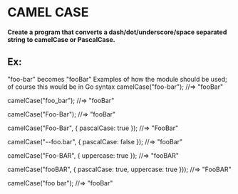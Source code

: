 # CAMEL CASE

__Create a program that converts a dash/dot/underscore/space separated string to camelCase or PascalCase.__
## Ex:
"foo-bar" becomes "fooBar"
Examples of how the module should be used; of course this would be in Go syntax
camelCase("foo-bar");
//=> "fooBar"

camelCase("foo_bar");
//=> "fooBar"

camelCase("Foo-Bar");
//=> "fooBar"

camelCase("Foo-Bar", { pascalCase: true });
//=> "FooBar"

camelCase("--foo.bar", { pascalCase: false });
//=> "fooBar"

camelCase("Foo-BAR", { uppercase: true });
//=> "fooBAR"

camelCase("fooBAR", { pascalCase: true, uppercase: true }));
//=> "FooBAR"

camelCase("foo bar");
//=> "fooBar"
